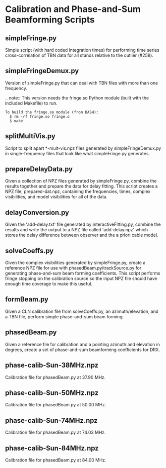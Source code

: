 Calibration and Phase-and-Sum Beamforming Scripts
=================================================

simpleFringe.py
---------------
Simple script (with hard coded integration times) for performing time series
cross-correlation of TBN data for all stands relative to the outlier (#258).

simpleFringeDemux.py
--------------------
Version of simpleFringe.py that can deal with TBN files with more than one 
frequency.

.. note::
	This version needs the fringe.so Python module (built with the 
	included Makefile) to run.

	To build the fringe.so module (from BASH):
	  $ rm -rf fringe.so fringe.o
	  $ make

splitMultiVis.py
----------------
Script to split apart *-mult-vis.npz files generated by simpleFringeDemux.py in
single-frequency files that look like what simpleFringe.py generates.

prepareDelayData.py
-------------------
Given a collection of NPZ files generated by simpleFringe.py, combine the
results together and prepare the data for delay fitting.  This script creates
a NPZ file, prepared-dat.npz, containing the frequencies, times, complex
visibilities, and model visibilities for all of the data.

delayConversion.py
------------------
Given the 'add-delay.txt' file generated by interactiveFitting.py, combine the
results and write the output to a NPZ file called 'add-delay.npz' which stores
the delay difference between observer and the a priori cable model.

solveCoeffs.py
--------------
Given the complex visibilities generated by simpleFringe.py, create a reference 
NPZ file for use with phasedBeam.py/trackSource.py for generating phase-and-sum 
beam forming coefficients.  This script performs fringe stopping on the 
calibration source so the input NPZ file should have enough time coverage to 
make this useful.

formBeam.py
-----------
Given a CLN calibration file from solveCoeffs.py, an azimuth/elevation, and a TBN
file, perform simple phase-and-sum beam forming.

phasedBeam.py
------------
Given a reference file for calibration and a pointing azimuth and elevation 
in degrees, create a set of phase-and-sum beamforming coefficients for DRX.

phase-calib-Sun-38MHz.npz
-------------------------
Calibration file for phasedBeam.py at 37.90 MHz.

phase-calib-Sun-50MHz.npz
-------------------------
Calibration file for phasedBeam.py at 50.00 MHz.

phase-calib-Sun-74MHz.npz
-------------------------
Calibration file for phasedBeam.py at 74.03 MHz.

phase-calib-Sun-84MHz.npz
-------------------------
Calibration file for phasedBeam.py at 84.00 MHz.
